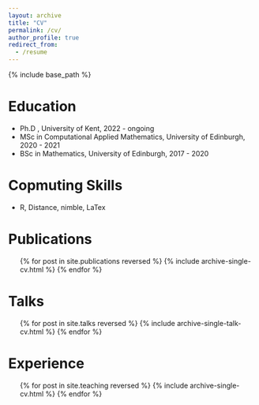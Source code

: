 ```yaml
---
layout: archive
title: "CV"
permalink: /cv/
author_profile: true
redirect_from:
  - /resume
---
```


{% include base_path %}

Education
======
* Ph.D , University of Kent, 2022 - ongoing
* MSc in Computational Applied Mathematics, University of Edinburgh, 2020 - 2021
* BSc in Mathematics, University of Edinburgh, 2017 - 2020
  
Copmuting Skills
======
* R, Distance, nimble, LaTex

Publications
======
  <ul>{% for post in site.publications reversed %}
    {% include archive-single-cv.html %}
  {% endfor %}</ul>
  
Talks
======
  <ul>{% for post in site.talks reversed %}
    {% include archive-single-talk-cv.html  %}
  {% endfor %}</ul>

Experience
======
  <ul>{% for post in site.teaching reversed %}
    {% include archive-single-cv.html %}
  {% endfor %}</ul>
